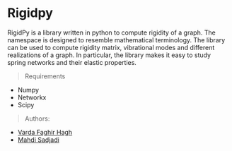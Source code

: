 # Rigidpy


RigidPy is a library written in python to compute rigidity of a graph. The namespace is designed to resemble mathematical terminology. The library can be used to compute rigidity matrix, vibrational modes and different realizations of a graph. In particular, the library makes it easy to study spring networks and their elastic properties.

> Requirements 

* Numpy 
* Networkx 
* Scipy

> Authors: 

* [Varda Faghir Hagh](https://github.com/vfaghirh)
* [Mahdi Sadjadi](https://github.com/Mahdisadjadi) 
